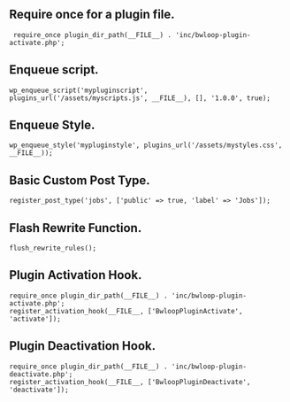 <h2>Require once for a plugin file.</h2>

<pre><code> require_once plugin_dir_path(__FILE__) . 'inc/bwloop-plugin-activate.php';</code></pre>


<h2>Enqueue script.</h2>

<pre><code>wp_enqueue_script('mypluginscript', plugins_url('/assets/myscripts.js', __FILE__), [], '1.0.0', true);</code></pre>


<h2>Enqueue Style.</h2>

<pre><code>wp_enqueue_style('mypluginstyle', plugins_url('/assets/mystyles.css', __FILE__));</code></pre>


<h2>Basic Custom Post Type.</h2>

<pre><code>register_post_type('jobs', ['public' => true, 'label' => 'Jobs']);</code></pre>


<h2>Flash Rewrite Function.</h2>

<pre><code>flush_rewrite_rules();</code></pre>

<h2>Plugin Activation Hook.</h2>

<pre><code>require_once plugin_dir_path(__FILE__) . 'inc/bwloop-plugin-activate.php';
register_activation_hook(__FILE__, ['BwloopPluginActivate', 'activate']);</code></pre>

<h2>Plugin Deactivation Hook.</h2>

<pre><code>require_once plugin_dir_path(__FILE__) . 'inc/bwloop-plugin-deactivate.php';
register_activation_hook(__FILE__, ['BwloopPluginDeactivate', 'deactivate']);</code></pre>
